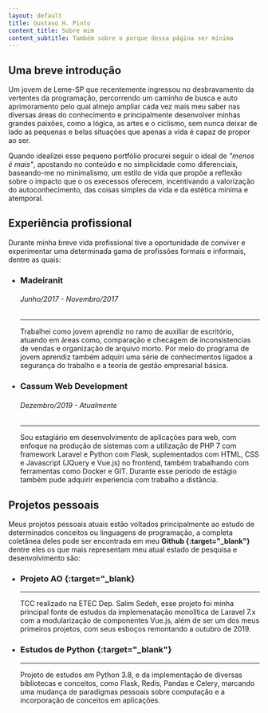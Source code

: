 ```yaml
---
layout: default
title: Gustavo H. Pinto
content_title: Sobre mim
content_subtitle: Também sobre o porque dessa página ser mínima
---
```

## Uma breve introdução
Um jovem de Leme-SP que recentemente ingressou no desbravamento da
vertentes da programação, percorrendo um caminho de busca e auto aprimoramento
pelo qual almejo ampliar cada vez mais meu saber nas diversas áreas do
conhecimento e principalmente desenvolver minhas grandes paixões, como
a lógica, as artes e o ciclismo, sem nunca deixar de lado as pequenas e
belas situações que apenas a vida é capaz de propor ao ser.

Quando idealizei esse pequeno portfólio procurei seguir o ideal de
_"menos é mais"_, apostando no conteúdo e no simplicidade como diferenciais,
baseando-me no minimalismo, um estilo de vida que propõe a reflexão sobre o
impacto que o os execessos oferecem, incentivando a valorização do
autoconhecimento, das coisas simples da vida e da estética mínima e atemporal.


## Experiência profissional
Durante minha breve vida profissional tive a oportunidade de conviver e
experimentar uma determinada gama de profissões formais e informais, dentre as
quais:

- ### Madeiranit <br/>
  ###### Junho/2017 - Novembro/2017
  ------
  Trabalhei como jovem aprendiz no ramo de auxiliar de escritório, atuando em
  áreas como, comparação e checagem de inconsistencias de vendas e organização
  de arquivo morto. Por meio do programa de jovem aprendiz também adquiri uma
  série de conhecimentos ligados a segurança do trabalho e a teoria de gestão
  empresarial básica.

- ### Cassum Web Development <br/>
  ###### Dezembro/2019 - Atualmente
  ------
  Sou estagiário em desenvolvimento de aplicações para web, com enfoque na
  produção de sistemas com a utilização de PHP 7 com framework Laravel e Python
  com Flask, suplementados com HTML, CSS e Javascript (JQuery e Vue.js) no
  frontend, também trabalhando com ferramentas como Docker e GIT. Durante esse
  período de estágio também pude adquirir experiencia com trabalho a distância.


## Projetos pessoais
Meus projetos pessoais atuais estão voltados principalmente ao estudo de
determinados conceitos ou linguagens de programação, a completa coletânea deles
pode ser encontrada em meu **Github [<i class="fas fa-external-link-alt"></i>](https://github.com/ghp2201){:target="_blank"}**
dentre eles os que mais representam meu atual estado de pesquisa e desenvolvimento são:

- ### Projeto AO [<i class="fas fa-external-link-alt"></i>](https://github.com/projeto-ao/projeto-ao){:target="_blank}
  ------
  TCC realizado na ETEC Dep. Salim Sedeh, esse projeto foi minha principal
  fonte de estudos da implemenatação monolítica de Laravel 7.x com a modularização
  de componentes Vue.js, além de ser um dos meus primeiros projetos, com seus
  esboços remontando a outubro de 2019.

- ### Estudos de Python [<i class="fas fa-external-link-alt"></i>](https://github.com/ghp2201/python-studies){:target="_blank"}
  ------
  Projeto de estudos em Python 3.8, e da implementação de diversas bibliotecas e
  conceitos, como Flask, Redis, Pandas e Celery, marcando uma mudança de paradigmas
  pessoais sobre computação e a incorporação de conceitos em aplicações.

